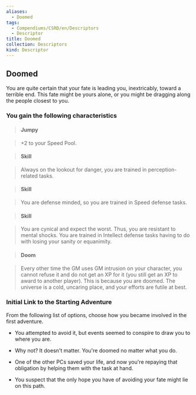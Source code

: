 ```yaml
---
aliases:
  - Doomed
tags:
  - Compendiums/CSRD/en/Descriptors
  - Descriptor
title: Doomed
collection: Descriptors
kind: Descriptor
---
```

## Doomed    
You are quite certain that your fate is leading you, inextricably, toward a terrible end. This fate might be yours alone, or you might be dragging along the people closest to you.  
### You gain the following characteristics    
> #### Jumpy  
> +2 to your Speed Pool.    
  
> #### Skill  
> Always on the lookout for danger, you are trained in perception-related tasks.    
  
> #### Skill  
> You are defense minded, so you are trained in Speed defense tasks.    
  
> #### Skill  
> You are cynical and expect the worst. Thus, you are resistant to mental shocks. You are trained in Intellect defense tasks having to do with losing your sanity or equanimity.    
  
> #### Doom  
> Every other time the GM uses GM intrusion on your character, you cannot refuse it and do not get an XP for it (you still get an XP to award to another player). This is because you are doomed. The universe is a cold, uncaring place, and your efforts are futile at best.    
  
### Initial Link to the Starting Adventure    
From the following list of options, choose how you became involved in the first adventure.    
- You attempted to avoid it, but events seemed to conspire to draw you to where you are.    
- Why not? It doesn't matter. You're doomed no matter what you do.    
- One of the other PCs saved your life, and now you're repaying that obligation by helping them with the task at hand.    
- You suspect that the only hope you have of avoiding your fate might lie on this path.  